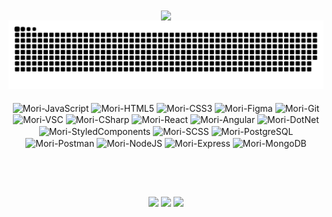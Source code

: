 <div align="center">

  <img height=300 align="center" src="https://github-readme-stats.vercel.app/api?username=vitordalbemcosta&theme=tokyonight&rank_icon=github&card_width=300&show_icons=true&bg_color=90,000000,040449"  />


</div>

<!-- Jogo da cobrinha -->
<picture>
  <source media="(prefers-color-scheme: dark)" srcset="https://raw.githubusercontent.com/vitordalbemcosta/vitordalbemcosta/output/github-contribution-grid-snake-dark.svg">
  <source media="(prefers-color-scheme: light)" srcset="https://raw.githubusercontent.com/vitordalbemcosta/vitordalbemcosta/output/github-contribution-grid-snake-dark.svg">
  <img alt="github contribution grid snake animation" src="https://raw.githubusercontent.com/vitordalbemcosta/vitordalbemcosta/output/github-contribution-grid-snake.svg">
</picture>


<div align="center" style="display: inline_block " ><br>
 
  <img align="center" alt="Mori-JavaScript" height="30" width="40" src="https://cdn.jsdelivr.net/gh/devicons/devicon/icons/javascript/javascript-original.svg">
 
  <img align="center" alt="Mori-HTML5" height="30" width="40" src="https://cdn.jsdelivr.net/gh/devicons/devicon/icons/html5/html5-original-wordmark.svg">

  <img align="center" alt="Mori-CSS3" height="30" width="40" src="https://cdn.jsdelivr.net/gh/devicons/devicon/icons/css3/css3-original-wordmark.svg">
   
  <img align="center" alt="Mori-Figma" height="30" width="40" src="https://cdn.jsdelivr.net/gh/devicons/devicon/icons/figma/figma-original.svg">

  <img align="center" alt="Mori-Git" height="30" width="40" src="https://cdn.jsdelivr.net/gh/devicons/devicon/icons/git/git-plain-wordmark.svg">
 
  <img align="center" alt="Mori-VSC" height="30" width="40" src="https://cdn.jsdelivr.net/gh/devicons/devicon/icons/vscode/vscode-original.svg">

  <!-- Previously added icons -->
  <img align="center" alt="Mori-CSharp" height="30" width="40" src="https://cdn.jsdelivr.net/gh/devicons/devicon/icons/csharp/csharp-original.svg">
  
  <img align="center" alt="Mori-React" height="30" width="40" src="https://cdn.jsdelivr.net/gh/devicons/devicon/icons/react/react-original.svg">
  
  <img align="center" alt="Mori-Angular" height="30" width="40" src="https://cdn.jsdelivr.net/gh/devicons/devicon/icons/angularjs/angularjs-original.svg">
  
  <img align="center" alt="Mori-DotNet" height="30" width="40" src="https://cdn.jsdelivr.net/gh/devicons/devicon/icons/dotnetcore/dotnetcore-original.svg">
  
  <img align="center" alt="Mori-StyledComponents" height="30" width="40" src="https://avatars.githubusercontent.com/u/20658825?s=200&v=4">
  
  <img align="center" alt="Mori-SCSS" height="30" width="40" src="https://cdn.jsdelivr.net/gh/devicons/devicon/icons/sass/sass-original.svg">
  
  <!-- New icons added below -->
  <img align="center" alt="Mori-PostgreSQL" height="30" width="40" src="https://cdn.jsdelivr.net/gh/devicons/devicon/icons/postgresql/postgresql-original.svg">
  
  <img align="center" alt="Mori-Postman" height="30" width="40" src="https://cdn.jsdelivr.net/gh/devicons/devicon/icons/postman/postman-original.svg">
  
  <img align="center" alt="Mori-NodeJS" height="30" width="40" src="https://cdn.jsdelivr.net/gh/devicons/devicon/icons/nodejs/nodejs-original.svg">
  
  <img align="center" alt="Mori-Express" height="30" width="40" src="https://cdn.jsdelivr.net/gh/devicons/devicon/icons/express/express-original-wordmark.svg">
  
  <img align="center" alt="Mori-MongoDB" height="30" width="40" src="https://cdn.jsdelivr.net/gh/devicons/devicon/icons/mongodb/mongodb-original.svg">

</div>

<br>
<!-- Social media links -->
<div align="center" style="margin-top: 60px;">
  <a href = "mailto:dalbemcosta@gmail.com"><img src="https://img.shields.io/badge/Microsoft_Outlook-0078D4?style=for-the-badge&logo=microsoft-outlook&logoColor=white" target="_blank"></a>
  <a href="https://www.linkedin.com/in/vitordalbemcosta/" target="_blank"><img src="https://img.shields.io/badge/-LinkedIn-%230077B5?style=for-the-badge&logo=linkedin&logoColor=white" target="_blank"></a>
  <a href="https://www.instagram.com/dalbemcosta/" target="_blank"><img src="https://img.shields.io/badge/Instagram-E4405F?style=for-the-badge&logo=instagram&logoColor=white" target="_blank"></a>
</div>




